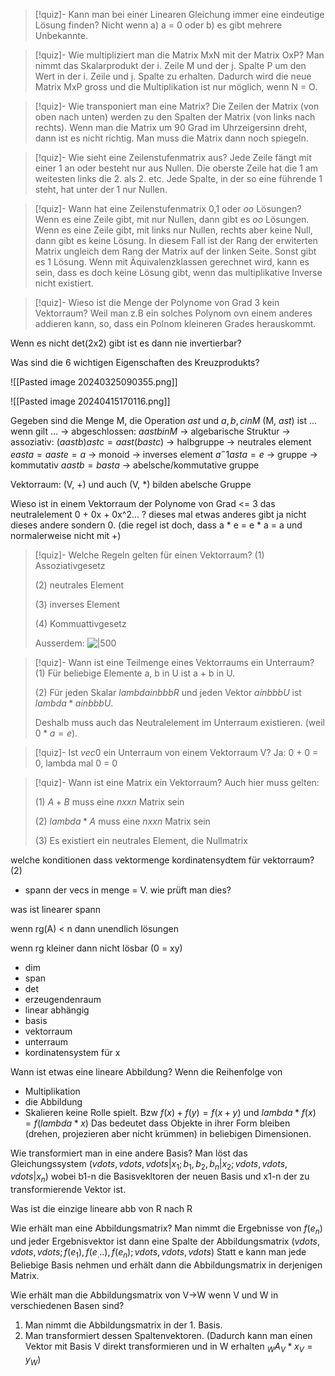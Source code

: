 


> [!quiz]- Kann man bei einer Linearen Gleichung immer eine eindeutige Lösung finden?
> Nicht wenn a) a = 0 oder b) es gibt mehrere Unbekannte.

> [!quiz]- Wie multipliziert man die Matrix MxN mit der Matrix OxP?
> Man nimmt das Skalarprodukt der i. Zeile M und der j. Spalte P um den Wert in der i. Zeile und j. Spalte zu erhalten. Dadurch wird die neue Matrix MxP gross und die Multiplikation ist nur möglich, wenn N = O.

> [!quiz]- Wie transponiert man eine Matrix?
> Die Zeilen der Matrix (von oben nach unten) werden zu den Spalten der Matrix (von links nach rechts). Wenn man die Matrix um 90 Grad im Uhrzeigersinn dreht, dann ist es nicht richtig. Man muss die Matrix dann noch spiegeln.

> [!quiz]- Wie sieht eine Zeilenstufenmatrix aus?
> Jede Zeile fängt mit einer 1 an oder besteht nur aus Nullen. Die oberste Zeile hat die 1 am weitesten links die 2. als 2. etc. Jede Spalte, in der so eine führende 1 steht, hat unter der 1 nur Nullen.

> [!quiz]- Wann hat eine Zeilenstufenmatrix 0,1 oder $oo$ Lösungen?
> Wenn es eine Zeile gibt, mit nur Nullen, dann gibt es $oo$ Lösungen. Wenn es eine Zeile gibt, mit links nur Nullen, rechts aber keine Null, dann gibt es keine Lösung. In diesem Fall ist der Rang der erwiterten Matrix ungleich dem Rang der Matrix auf der linken Seite. Sonst gibt es 1 Lösung. Wenn mit Äquivalenzklassen gerechnet wird, kann es sein, dass es doch keine Lösung gibt, wenn das multiplikative Inverse nicht existiert.

> [!quiz]- Wieso ist die Menge der Polynome von Grad 3 kein Vektorraum?
> Weil man z.B ein solches Polynom ovn einem anderes addieren kann, so, dass ein Polnom kleineren Grades herauskommt.

Wenn es nicht det(2x2) gibt ist es dann nie invertierbar?

Was sind die 6 wichtigen Eigenschaften des Kreuzprodukts?

![[Pasted image 20240325090355.png]]



![[Pasted image 20240415170116.png]]


Gegeben sind die Menge M, die Operation $ast$ und $a, b, c in M$
(M, $ast$) ist ... wenn gilt ...
-> abgeschlossen: $a ast b in M$ -> algebarische Struktur
-> assoziativ: $(a ast b) ast c = a ast (b ast c)$ -> halbgruppe
-> neutrales element $e ast a = a ast e = a$ -> monoid 
-> inverses element $a^-1 ast a = e$ -> gruppe
-> kommutativ $a ast b = b ast a$ -> abelsche/kommutative gruppe

Vektorraum: (V, +) und auch (V, $*$) bilden abelsche Gruppe

Wieso ist in einem Vektorraum der Polynome von Grad <= 3 das neutralelement 0 + 0x + 0x^2... ? dieses mal etwas anderes gibt ja nicht dieses andere sondern 0. (die regel ist doch, dass a * e = e * a = a und normalerweise nicht mit +)

> [!quiz]- Welche Regeln gelten für einen Vektorraum?
> (1) Assoziativgesetz
> 
> (2) neutrales Element
> 
> (3) inverses Element
> 
> (4) Kommuattivgesetz
> 
> Ausserdem:
> ![|500](Pasted%20image%2020240418180214.png)

> [!quiz]- Wann ist eine Teilmenge eines Vektorraums ein Unterraum?
> (1) Für beliebige Elemente a, b in U ist a + b in U.
> 
> (2) Für jeden Skalar $lambda in bbb R$ und jeden Vektor $a in bbb U$ ist $lambda * a in bbb U$.
>
> Deshalb muss auch das Neutralelement im Unterraum existieren. (weil $0 * a = e$).

> [!quiz]- Ist ${vec 0}$ ein Unterraum von einem Vektorraum V?
> Ja: 0 + 0 = 0, lambda mal 0 = 0

> [!quiz]- Wann ist eine Matrix ein Vektorraum?
> Auch hier muss gelten:
> 
> (1) $A + B$ muss eine $nxxn$ Matrix sein
> 
> (2) $lambda * A$ muss eine $nxxn$ Matrix sein
> 
> (3) Es existiert ein neutrales Element, die Nullmatrix


welche konditionen  dass vektormenge kordinatensydtem für vektorraum? (2)
- spann der vecs in menge = V. wie prüft man dies?

was ist linearer spann

wenn rg(A) < n dann unendlich lösungen

wenn rg kleiner dann nicht lösbar (0 = xy)


- dim
- span
- det
- erzeugendenraum
- linear abhängig
- basis
- vektorraum
- unterraum
- kordinatensystem für x


Wann ist etwas eine lineare Abbildung?
Wenn die Reihenfolge von
- Multiplikation
- die Abbildung
- Skalieren
keine Rolle spielt. Bzw
$f(x) + f(y) = f(x + y)$ und $lambda * f(x) = f(lambda * x)$
Das bedeutet dass Objekte in ihrer Form bleiben (drehen, projezieren aber nicht krümmen) in beliebigen Dimensionen.

Wie transformiert man in eine andere Basis?
Man löst das Gleichungssystem $(vdots,vdots,vdots|x_1;b_1,b_2,b_n|x_2;vdots,vdots,vdots|x_n)$
wobei b1-n die Basisvekltoren der neuen Basis und x1-n der zu transformierende Vektor ist.

Was ist die einzige lineare abb von R nach R

Wie erhält man eine Abbildungsmatrix?
Man nimmt die Ergebnisse von $f(e_n)$ und jeder Ergebnisvektor ist dann eine Spalte der Abbildungsmatrix $(vdots,vdots,vdots;f(e_1),f(e_...),f(e_n);vdots,vdots,vdots)$
Statt e kann man jede Beliebige Basis nehmen und erhält dann die Abbildungsmatrix in derjenigen Matrix.

Wie erhält man die Abbildungsmatrix von V->W wenn V und W in verschiedenen Basen sind?
1. Man nimmt die Abbildungsmatrix in der 1. Basis. 
2. Man transformiert dessen Spaltenvektoren.
(Dadurch kann man einen Vektor mit Basis V direkt transformieren und in W erhalten $_WA_V * x_V = y_W$)









